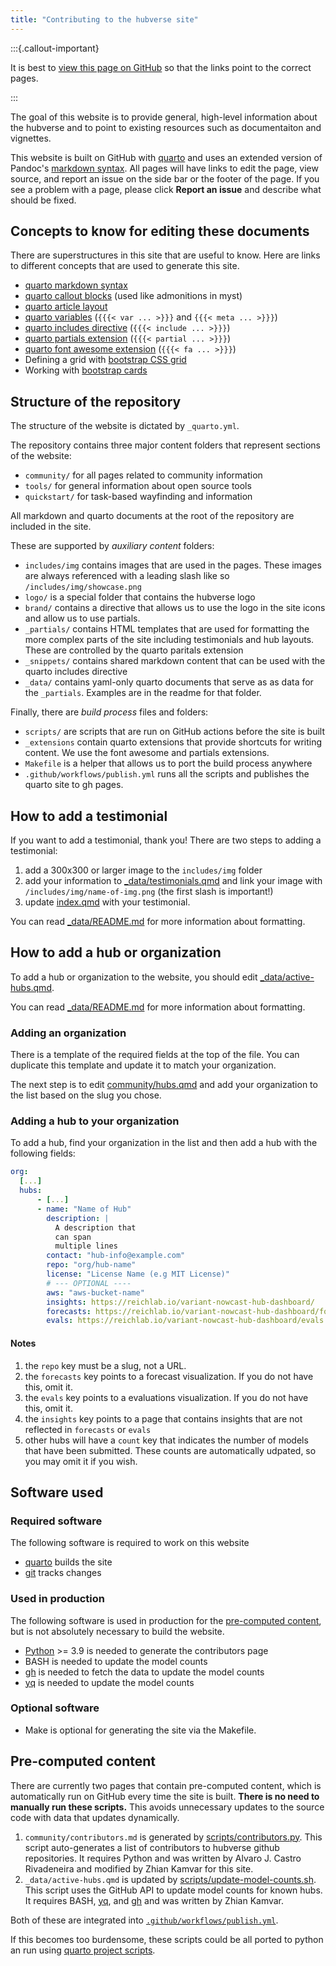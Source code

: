 ```yaml
---
title: "Contributing to the hubverse site"
---
```


:::{.callout-important}

It is best to [view this page on GitHub](https://github.com/hubverse-org/hubverse-site/blob/HEAD/CONTRIBUTING.md) so that the links point to the correct pages.

:::

The goal of this website is to provide general, high-level information about the hubverse and to point to existing resources such as documentaiton and vignettes.

This website is built on GitHub with [quarto](https://quarto.org) and uses an
extended version of Pandoc's [markdown
syntax](https://quarto.org/docs/authoring/markdown-basics.html). 
All pages will have links to edit the page, view source, and report an issue
on the side bar or the footer of the page. If you see a problem with a page, 
please click **Report an issue** and describe what should be fixed.

## Concepts to know for editing these documents

There are superstructures in this site that are useful to know. Here are
links to different concepts that are used to generate this site.

 - [quarto markdown syntax](https://quarto.org/docs/authoring/markdown-basics.html)
 - [quarto callout blocks](https://quarto.org/docs/authoring/callouts) (used like admonitions in myst)
 - [quarto article layout](https://quarto.org/docs/authoring/article-layout)
 - [quarto variables](https://quarto.org/docs/authoring/variables.html) (`{{{< var ... >}}}` and `{{{< meta ... >}}}`)
 - [quarto includes directive](https://quarto.org/docs/authoring/includes.html) (`{{{< include ... >}}}`)
 - [quarto partials extension](https://pkg.garrickadenbuie.com/quarto-partials/) (`{{{< partial ... >}}}`)
 - [quarto font awesome extension](https://quarto-ext.github.io/fontawesome/) (`{{{< fa ... >}}}`)
 - Defining a grid with [bootstrap CSS grid](https://getbootstrap.com/docs/5.3/layout/css-grid/)
 - Working with [bootstrap cards](https://getbootstrap.com/docs/5.3/components/card/)

## Structure of the repository

The structure of the website is dictated by `_quarto.yml`.

The repository contains three major content folders that represent sections of
the website:

 - `community/` for all pages related to community information
 - `tools/` for general information about open source tools
 - `quickstart/` for task-based wayfinding and information

All markdown and quarto documents at the root of the repository are included in
the site.

These are supported by _auxiliary content_ folders:

 - `includes/img` contains images that are used in the pages. These images are
   always referenced with a leading slash like so `/includes/img/showcase.png`
 - `logo/` is a special folder that contains the hubverse logo
 - `brand/` contains a directive that allows us to use the logo in the site
    icons and allow us to use partials.
 - `_partials/` contains HTML templates that are used for formatting the more
   complex parts of the site including testimonials and hub layouts. These are
   controlled by the quarto paritals extension
 - `_snippets/` contains shared markdown content that can be used with the quarto
  includes directive
 - `_data/` contains yaml-only quarto documents that serve as as data for the
   `_partials`. Examples are in the readme for that folder.

Finally, there are _build process_ files and folders:

 - `scripts/` are scripts that are run on GitHub actions before the site is built
 - `_extensions` contain quarto extensions that provide shortcuts for writing
   content. We use the font awesome and partials extensions. 
 - `Makefile` is a helper that allows us to port the build process anywhere
 - `.github/workflows/publish.yml` runs all the scripts and publishes the quarto
   site to gh pages.


## How to add a testimonial

If you want to add a testimonial, thank you! There are two steps to adding a
testimonial:

1. add a 300x300 or larger image to the `includes/img` folder
1. add your information to [\_data/testimonials.qmd](_data/testimonials.qmd) and
   link your image with `/includes/img/name-of-img.png` (the first slash is
   important!)
2. update [index.qmd](index.qmd) with your testimonial.

You can read
[\_data/README.md](_data/README.md)
for more information about
formatting.

## How to add a hub or organization

To add a hub or organization to the website, you should edit
[\_data/active-hubs.qmd](_data/active-hubs.qmd).

You can read
[\_data/README.md](_data/README.md)
for more information about
formatting.

### Adding an organization

There is a template of the required fields at the top of the file. You can
duplicate this template and update it to match your organization.

The next step is to edit [community/hubs.qmd](community/hubs.qmd) and add your organization to the
list based on the slug you chose.

### Adding a hub to your organization

To add a hub, find your organization in the list and then add a hub with the
following fields:

```yaml
org:
  [...]
  hubs:
      - [...]
      - name: "Name of Hub"
        description: |
          A description that
          can span
          multiple lines
        contact: "hub-info@example.com"
        repo: "org/hub-name"
        license: "License Name (e.g MIT License)"
        # --- OPTIONAL ----
        aws: "aws-bucket-name"
        insights: https://reichlab.io/variant-nowcast-hub-dashboard/
        forecasts: https://reichlab.io/variant-nowcast-hub-dashboard/forecasts.html
        evals: https://reichlab.io/variant-nowcast-hub-dashboard/evals.html
```

#### Notes

1. the `repo` key must be a slug, not a URL.
1. the `forecasts` key points to a forecast visualization. If you do not have this, omit it.
1. the `evals` key points to a evaluations visualization. If you do not have this, omit it.
1. the `insights` key points to a page that contains insights that are not reflected in `forecasts` or `evals`
1. other hubs will have a `count` key that indicates the number of models that
   have been submitted. These counts are automatically udpated, so you may omit
   it if you wish.

## Software used

### Required software

The following software is required to work on this website

 - [quarto](https://quarto.org) builds the site
 - [git](https://git-scm.com) tracks changes

### Used in production

The following software is used in production for the [pre-computed
content](#pre-computed-content), but is not absolutely necessary to build the
website.

 - [Python](https://python.org) >= 3.9 is needed to generate the contributors page
 - BASH is needed to update the model counts
 - [gh](https://cli.github.com) is needed to fetch the data to update the model counts
 - [yq](https://github.com/mikefarah/yq/#install) is needed to update the model counts

### Optional software

 - Make is optional for generating the site via the Makefile.

## Pre-computed content

There are currently two pages that contain pre-computed content, which is 
automatically run on GitHub every time the site is built. **There is no need to
manually run these scripts.** This avoids unnecessary updates to the source code
with data that updates dynamically.

1. `community/contributors.md` is generated by
   [scripts/contributors.py](scripts/contributors.py). This script auto-generates a
   list of contributors to hubverse github repositories. It requires Python
   and was written by Alvaro J. Castro Rivadeneira and modified by Zhian Kamvar
   for this site.
2. `_data/active-hubs.qmd` is updated by
   [scripts/update-model-counts.sh](scripts/update-model-counts.sh). This
   script uses the GitHub API to update model counts for known hubs. It
   requires BASH, [yq](https://github.com/mikefarah/yq/#install), and
   [gh](https://cli.github.com) and was written by Zhian Kamvar.

Both of these are integrated into [`.github/workflows/publish.yml`](.github/workflows/publish.yml).

If this becomes too burdensome, these scripts could be all ported to python an run using [quarto project scripts](https://quarto.org/docs/projects/scripts.html).
